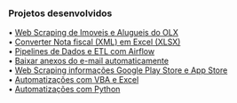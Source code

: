 ### Projetos desenvolvidos
•     [Web Scraping de Imoveis e Alugueis do OLX](<https://github.com/MarcusMix/webscraping-python>) <br/>
•     [Converter Nota fiscal (XML) em Excel (XLSX)](<https://github.com/MarcusMix/converter-xml-para-excel>) <br/>
•     [Pipelines de Dados e ETL com Airflow](<https://github.com/MarcusMix/airflow>) <br/>
•     [Baixar anexos do e-mail automaticamente](<https://github.com/MarcusMix/baixar-anexos-automaticamente>) <br/>
•     [Web Scraping informações Google Play Store e App Store](<https://github.com/MarcusMix/webscraping-googleplaystore-assessment>) <br/>
•     [Automatizações com VBA e Excel](<https://github.com/MarcusMix/vba>)<br/>
•     [Automatizações com Python](<https://github.com/MarcusMix/python>)<br/>
